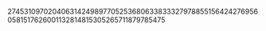 2745310970204063142498977052536806338333279788551564242769560581517626001132814815305265711879785475